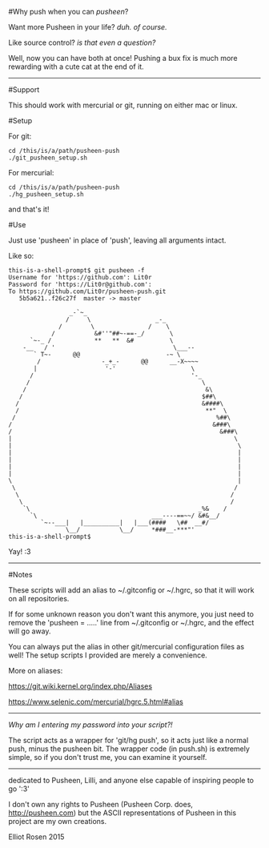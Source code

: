 #Why push when you can _pusheen_?

Want more Pusheen in your life? _duh. of course._

Like source control? _is that even a question?_

Well, now you can have both at once! Pushing a bux fix is much more rewarding
with a cute cat at the end of it.

--------------------------------------------------------------------------------

#Support

This should work with mercurial or git, running on either mac or linux.

#Setup

For git:
    
    cd /this/is/a/path/pusheen-push
    ./git_pusheen_setup.sh

For mercurial:
    
    cd /this/is/a/path/pusheen-push
    ./hg_pusheen_setup.sh

and that's it!

#Use

Just use 'pusheen' in place of 'push', leaving all arguments intact.

Like so:

    this-is-a-shell-prompt$ git pusheen -f
    Username for 'https://github.com': Lit0r
    Password for 'https://Lit0r@github.com':
    To https://github.com/Lit0r/pusheen-push.git
       5b5a621..f26c27f  master -> master
    
                     _-`~_
                    /     \                  _-_
                  /        \               /    \
                /           &#''"##~-==-_/       \
          `~-_ /            **   **  &#          \
        -__   / '                                 \___--
           ` T~-      @@                        -~ \
            /                 -_+_-      @@      __-X~~~~
           |                   '-'                     \
          /                                            '-_
         /                                                \
        /                                                  &\
       /                                                  $##\
      /                                                   &####\
      /                                                    **"  \
     /                                                        %##\
    /                                                        &###\
    /                                                          &###\
    |                                                              \
    |                                                               \
    |                                                               |
    |                                                               |
    |                                                               |
    |                                                               |
    \                                                               |
     \                                                             /
      \                                                           /
       \                                                          /
        `\                                               _%&    /
          `\                                ___----==~~/ &#&__/
             `~--___|   |__________|   |___(####   \##  __#/
                    \__/           \__/     *###__-***"'
    this-is-a-shell-prompt$

Yay! :3

--------------------------------------------------------------------------------

#Notes

These scripts will add an alias to ~/.gitconfig or ~/.hgrc, so that it will work
on all repositories. 

If for some unknown reason you don't want this anymore, you just need to remove 
the 'pusheen = .....' line from ~/.gitconfig or ~/.hgrc, and the effect will go 
away.

You can always put the alias in other git/mercurial configuration files as well!
The setup scripts I provided are merely a convenience.

More on aliases:

https://git.wiki.kernel.org/index.php/Aliases

https://www.selenic.com/mercurial/hgrc.5.html#alias

--------------------------------------------------------------------------------



_Why am I entering my password into your script?!_

The script acts as a wrapper for 'git/hg push', so it acts just like a normal
push, minus the pusheen bit. The wrapper code (in push.sh) is extremely simple,
so if you don't trust me, you can examine it yourself.

--------------------------------------------------------------------------------

dedicated to Pusheen, Lilli, and anyone else capable of inspiring people to go ':3'

I don't own any rights to Pusheen (Pusheen Corp. does, http://pusheen.com) but
the ASCII representations of Pusheen in this project are my own creations.

Elliot Rosen 2015
